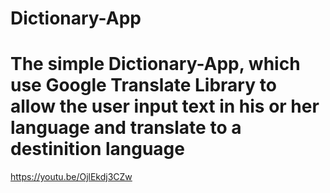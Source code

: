 # Dictionary-App
# The simple Dictionary-App, which use Google Translate Library to allow the user input text in his or her language and translate to a destinition language
https://youtu.be/OjlEkdj3CZw
